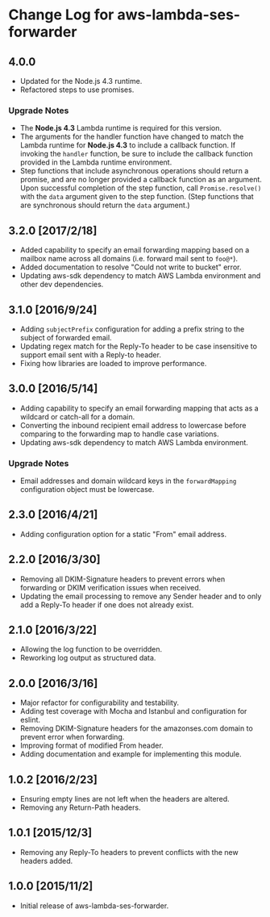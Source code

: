 # Change Log for aws-lambda-ses-forwarder

## 4.0.0

- Updated for the Node.js 4.3 runtime.
- Refactored steps to use promises.

### Upgrade Notes

- The **Node.js 4.3** Lambda runtime is required for this version.
- The arguments for the handler function have changed to match the Lambda
runtime for **Node.js 4.3** to include a callback function. If invoking the
`handler` function, be sure to include the callback function provided in the
Lambda runtime environment.
- Step functions that include asynchronous operations should return a promise,
and are no longer provided a callback function as an argument. Upon successful
completion of the step function, call `Promise.resolve()` with the `data`
argument given to the step function. (Step functions that are synchronous should
return the `data` argument.)

## 3.2.0 [2017/2/18]

- Added capability to specify an email forwarding mapping based on a mailbox
name across all domains (i.e. forward mail sent to `foo@*`).
- Added documentation to resolve "Could not write to bucket" error.
- Updating aws-sdk dependency to match AWS Lambda environment and other dev
dependencies.

## 3.1.0 [2016/9/24]

- Adding `subjectPrefix` configuration for adding a prefix string to the subject
of forwarded email.
- Updating regex match for the Reply-To header to be case insensitive to support
email sent with a Reply-to header.
- Fixing how libraries are loaded to improve performance.

## 3.0.0 [2016/5/14]

- Adding capability to specify an email forwarding mapping that acts as a
wildcard or catch-all for a domain.
- Converting the inbound recipient email address to lowercase before comparing
to the forwarding map to handle case variations.
- Updating aws-sdk dependency to match AWS Lambda environment.

### Upgrade Notes

- Email addresses and domain wildcard keys in the `forwardMapping` configuration
object must be lowercase.

## 2.3.0 [2016/4/21]

- Adding configuration option for a static "From" email address.

## 2.2.0 [2016/3/30]

- Removing all DKIM-Signature headers to prevent errors when forwarding or DKIM
verification issues when received.
- Updating the email processing to remove any Sender header and to only add a
Reply-To header if one does not already exist.

## 2.1.0 [2016/3/22]

- Allowing the log function to be overridden.
- Reworking log output as structured data.

## 2.0.0 [2016/3/16]

- Major refactor for configurability and testability.
- Adding test coverage with Mocha and Istanbul and configuration for eslint.
- Removing DKIM-Signature headers for the amazonses.com domain to prevent error
when forwarding.
- Improving format of modified From header.
- Adding documentation and example for implementing this module.

## 1.0.2 [2016/2/23]

- Ensuring empty lines are not left when the headers are altered.
- Removing any Return-Path headers.

## 1.0.1 [2015/12/3]

- Removing any Reply-To headers to prevent conflicts with the new headers added.

## 1.0.0 [2015/11/2]

- Initial release of aws-lambda-ses-forwarder.
